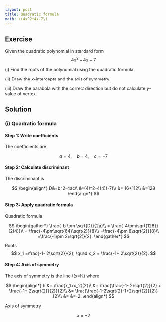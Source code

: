 ```yaml
---
layout: post
title: Quadratic formula
math: \(4x^2+4x-7\)
---
```


## Exercise

Given the quadratic polynomial in standard form
$$
4x^2+4x-7
$$

(i) Find the roots of the polynomial using the quadratic formula.

(ii) Draw the *x*-intercepts and the axis of symmetry.

(iii) Draw the parabola with the correct direction but do not calculate *y*-value of vertex.

## Solution

### (i) Quadratic formula

#### Step 1: Write coefficients

The coefficients are

$$
a=4, \quad b=4,\quad c=-7
$$

#### Step 2: Calculate discriminant

The discriminant is

$$
\begin{align*}
D&=b^2-4ac\\
&=(4)^2-4(4)(-7)\\
&= 16+112\\
&=128
\end{align*}
$$

#### Step 3: Apply quadratic formula

Quadratic formula

$$
\begin{gather*}
\frac{-b \pm \sqrt{D}}{2a}\\
= \frac{-4\pm\sqrt{128}}{2(4)}\\
= \frac{-4\pm\sqrt{64}\sqrt{2}}{8}\\
=\frac{-4\pm 8\sqrt{2}}{8}\\
=\frac{-1\pm 2\sqrt{2}}{2}.
\end{gather*}
$$

Roots
$$
x_1 =\frac{-1- 2\sqrt{2}}{2}, \quad
x_2 = \frac{-1+ 2\sqrt{2}}{2}.
$$

#### Step 4: Axis of symmetry

The axis of symmetry is the line \\(x=h\\) where

$$
\begin{align*}
h &= \frac{x_1+x_2}{2}\\
&= \frac{\frac{-1- 2\sqrt{2}}{2} + \frac{-1+ 2\sqrt{2}}{2}}{2}\\
&= \frac{\frac{-1-2\sqrt{2}-1+2\sqrt{2}}{2}}{2}\\
&=
&=-2.
\end{align*}
$$

Axis of symmetry

$$
x=-2
$$


